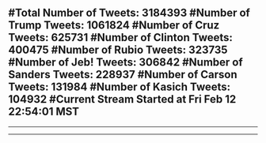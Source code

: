#Total Number of Tweets: 3184393 
#Number of Trump Tweets: 1061824
#Number of Cruz Tweets: 625731
#Number of Clinton Tweets: 400475
#Number of Rubio Tweets: 323735
#Number of Jeb! Tweets: 306842
#Number of Sanders Tweets: 228937
#Number of Carson Tweets: 131984
#Number of Kasich Tweets: 104932
#Current Stream Started at Fri Feb 12 22:54:01 MST
---
---
---
